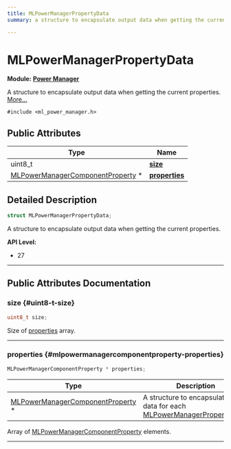 ```yaml
---
title: MLPowerManagerPropertyData
summary: a structure to encapsulate output data when getting the current properties. 

---
```


# MLPowerManagerPropertyData

**Module:** **[Power Manager](/versioned_docs/version-14-Jun-2023/api-ref/api/Modules/group___power_manager/group___power_manager.md)**



A structure to encapsulate output data when getting the current properties.  [More...](#detailed-description)


`#include <ml_power_manager.h>`

## Public Attributes

| Type           | Name           |
| -------------- | -------------- |
| uint8_t | **[size](/versioned_docs/version-14-Jun-2023/api-ref/api/Modules/group___power_manager/struct_m_l_power_manager_property_data.md#uint8-t-size)**  |
| [MLPowerManagerComponentProperty](/versioned_docs/version-14-Jun-2023/api-ref/api/Modules/group___power_manager/struct_m_l_power_manager_component_property.md) * | **[properties](/versioned_docs/version-14-Jun-2023/api-ref/api/Modules/group___power_manager/struct_m_l_power_manager_property_data.md#mlpowermanagercomponentproperty-properties)**  |

## Detailed Description

```cpp
struct MLPowerManagerPropertyData;
```

A structure to encapsulate output data when getting the current properties. 




**API Level:**
  * 27




-----------
## Public Attributes Documentation

### size {#uint8-t-size}

```cpp
uint8_t size;
```


Size of [properties](/versioned_docs/version-14-Jun-2023/api-ref/api/Modules/group___power_manager/struct_m_l_power_manager_property_data.md#mlpowermanagercomponentproperty-properties) array. 





-----------

### properties {#mlpowermanagercomponentproperty-properties}

```cpp
MLPowerManagerComponentProperty * properties;
```



| Type | Description |
|--|--|
| [MLPowerManagerComponentProperty](/versioned_docs/version-14-Jun-2023/api-ref/api/Modules/group___power_manager/struct_m_l_power_manager_component_property.md) * | A structure to encapsulate the data for each [MLPowerManagerPropertyType](/versioned_docs/version-14-Jun-2023/api-ref/api/Modules/group___power_manager/group___power_manager.md#enum-mlpowermanagerpropertytype).  |


Array of [MLPowerManagerComponentProperty](/versioned_docs/version-14-Jun-2023/api-ref/api/Modules/group___power_manager/struct_m_l_power_manager_component_property.md) elements. 





-----------

